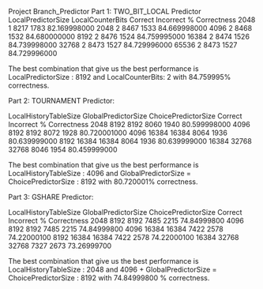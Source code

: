 Project Branch_Predictor
Part 1: TWO_BIT_LOCAL Predictor
LocalPredictorSize 	LocalCounterBits	Correct	Incorrect	% Correctness
2048	1	8217	1783	82.169998000
2048	2	8467	1533	84.669998000
4096	2	8468	1532	84.680000000
8192	2	8476	1524	84.759995000
16384	2	8474	1526	84.739998000
32768	2	8473	1527	84.729996000
65536	2	8473	1527	84.729996000

The best combination that give us the best performance is LocalPredictorSize : 8192 and LocalCounterBits: 2 with 84.759995% correctness.

Part 2: TOURNAMENT Predictor:

LocalHistoryTableSize	GlobalPredictorSize	ChoicePredictorSize	Correct	Incorrect	% Correctness
2048	8192	8192	8060	1940	80.599998000
4096	8192	8192	8072	1928	80.720001000
4096	16384	16384	8064	1936	80.639999000
8192	16384	16384	8064	1936	80.639999000
16384	32768	32768	8046	1954	80.459999000

The best combination that give us the best performance is LocalHistoryTableSize : 4096 and GlobalPredictorSize = ChoicePredictorSize : 8192 with 80.720001% correctness.

Part 3: GSHARE Predictor:

LocalHistoryTableSize	GlobalPredictorSize	ChoicePredictorSize	Correct	Incorrect	% Correctness
2048	8192	8192	7485	2215	74.84999800
4096	8192	8192	7485	2215	74.84999800
4096	16384	16384	7422	2578	74.22000100
8192	16384	16384	7422	2578	74.22000100
16384	32768	32768	7327	2673	73.26999700

The best combination that give us the best performance is LocalHistoryTableSize : 2048 and 4096 + GlobalPredictorSize = ChoicePredictorSize : 8192 with 74.84999800 % correctness.




